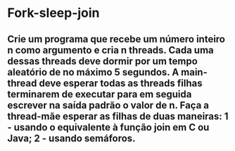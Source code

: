 # Fork-sleep-join
## Crie um programa que recebe um número inteiro n como argumento e cria n threads. Cada uma dessas threads deve dormir por um tempo aleatório de no máximo 5 segundos. A main-thread deve esperar todas as threads filhas terminarem de executar para em seguida escrever na saída padrão o valor de n. Faça a thread-mãe esperar as filhas de duas maneiras: 1 - usando o equivalente à função join em C ou Java; 2 - usando semáforos.
